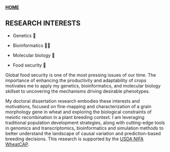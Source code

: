 **<span style="color: grey;"> [HOME](./index.md) </span>**

## RESEARCH INTERESTS  

* Genetics 🧬

* Bioinformatics 👩‍💻 

* Molecular biology 🧪

* Food security 🌾

Global food security is one of the most pressing issues of our time. The importance of enhancing the productivity and adaptability of crops motivates me to apply my genetics, bioinformatics, and molecular biology skillset to uncovering the mechanisms driving desirable phenotypes.   

My doctoral dissertation research embodies these interests and motivations, focused on fine-mapping and characterization of a grain morphology gene in wheat and exploring the biological constraints of meiotic recombination in a plant breeding context. I am leveraging traditional population development strategies, along with cutting-edge tools in genomics and transcriptomics, bioinformatics and simulation methods to better understand the landscape of causal variation and prediction-based breeding decisions. This research is supported by the [USDA NIFA WheatCAP](https://www.triticeaecap.org/).

